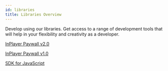 ```yaml
---
id: libraries
title: Libraries Overview
---
```


Develop using our libraries. Get access to a range of development tools that will help in your flexibility and creativity as a developer.

[InPlayer Paywall v2.0](paywall2.md)

[InPlayer Paywall v1.0](paywall1.md)

[SDK for JavaScript](jssdk.md)


